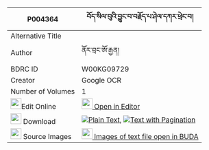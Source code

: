 |P004364|བོད་སིལ་བུའི་བྱུང་བ་བརྗོད་པ་ཤེལ་དཀར་ཕྲེང་བ། 
| --- | --- 
|Alternative Title |
|Author| ནོར་བྲང་ཨོ་རྒྱན།
|BDRC ID | W00KG09729
|Creator | Google OCR
|Number of Volumes| 1
|<img width="25" src="https://img.icons8.com/color/25/000000/edit-property.png">Edit Online| [<img width="25" src="https://avatars.githubusercontent.com/u/45091458?s=200&v=4"> Open in Editor](http://editor.openpecha.org/P004364)
|<img width="25" src="https://img.icons8.com/fluent/48/000000/download-2.png"/>  Download | [![](https://img.icons8.com/color/20/000000/txt.png)Plain Text](https://github.com/Openpecha/P004364/releases/download/v1/bo_silbu_i_jungwa_jopa_shelkar_plain_P004364.zip), [![](https://img.icons8.com/color/20/000000/txt.png)Text with Pagination](https://github.com/Openpecha/P004364/releases/download/v1/bo_silbu_i_jungwa_jopa_shelkar_pages_P004364.zip)
|<img width="25" src="https://img.icons8.com/plasticine/100/000000/pictures-folder.png"/>  Source Images | [<img width="25" src="https://library.bdrc.io/icons/BUDA-small.svg"> Images of text file open in BUDA](https://library.bdrc.io/show/bdr:W00KG09729)